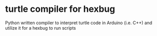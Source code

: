 # turtle compiler for hexbug
Python written compiler to interpret turtle code in Arduino (i.e. C++) and utilize it for a hexbug to run scripts
